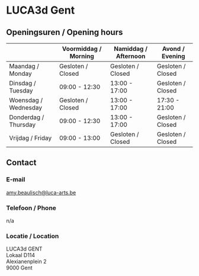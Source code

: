 # LUCA3d Gent

## Openingsuren / Opening hours
|                      | Voormiddag / Morning | Namiddag / Afternoon | Avond / Evening      |
| -------------        | -------------        | -------------        | -------------        |
| Maandag / Monday     | Gesloten / Closed	  | Gesloten / Closed	   | Gesloten / Closed	  |
| Dinsdag / Tuesday    | 09:00 - 12:30        | 13:00 - 17:00      	 | Gesloten / Closed	  |
| Woensdag / Wednesday | Gesloten / Closed	  | 13:00 - 17:00    	   | 17:30 - 21:00	      |
| Donderdag / Thursday | 09:00 - 12:30        | 13:00 - 17:00      	 | Gesloten / Closed	  |
| Vrijdag / Friday     | 09:00 - 13:00	      | Gesloten / Closed	   | Gesloten / Closed	  |

## Contact
### E-mail
amy.beaulisch@luca-arts.be

### Telefoon / Phone
n/a

### Locatie / Location  
LUCA3d GENT  
Lokaal D114  
Alexianenplein 2  
9000 Gent
